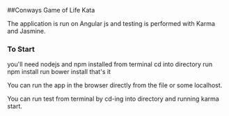 ##Conways Game of Life Kata

The application is run on Angular js and testing is performed with Karma and Jasmine.

### To Start
you'll need nodejs and npm installed
from terminal cd into directory
run npm install
run bower install
that's it

You can run the app in the browser directly from the file or some localhost.

You can run test from terminal by cd-ing into directory and running karma start.